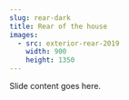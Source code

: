 ```yaml
---
slug: rear-dark
title: Rear of the house
images:
  - src: exterior-rear-2019
    width: 900
    height: 1350
---
```

Slide content goes here.
